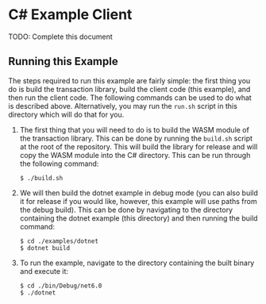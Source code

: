 # C# Example Client

TODO: Complete this document

## Running this Example

The steps required to run this example are fairly simple: the first thing you do is build the transaction library, build the client code (this example), and then run the client code. The following commands can be used to do what is described above. Alternatively, you may run the `run.sh` script in this directory which will do that for you.

1. The first thing that you will need to do is to build the WASM module of the transaction library. This can be done by running the `build.sh` script at the root of the repository. This will build the library for release and will copy the WASM module into the C# directory. This can be run through the following command:

   ```shell
   $ ./build.sh
   ```

2. We will then build the dotnet example in debug mode (you can also build it for release if you would like, however, this example will use paths from the debug build). This can be done by navigating to the directory containing the dotnet example (this directory) and then running the build command:

   ```shell
   $ cd ./examples/dotnet
   $ dotnet build
   ```

3. To run the example, navigate to the directory containing the built binary and execute it:

   ```shell
   $ cd ./bin/Debug/net6.0
   $ ./dotnet
   ```
